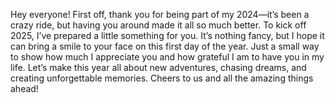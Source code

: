 Hey everyone! First off, thank you for being part of my 2024—it’s been a crazy ride, but having you around made it all so much better. To kick off 2025, I’ve prepared a little something for you. It’s nothing fancy, but I hope it can bring a smile to your face on this first day of the year. Just a small way to show how much I appreciate you and how grateful I am to have you in my life. Let’s make this year all about new adventures, chasing dreams, and creating unforgettable memories. Cheers to us and all the amazing things ahead!
